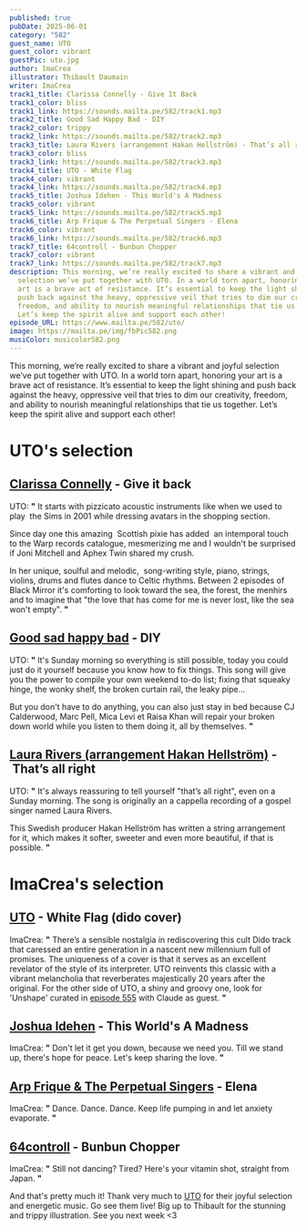 ```yaml
---
published: true
pubDate: 2025-06-01
category: "582"
guest_name: UTO
guest_color: vibrant
guestPic: uto.jpg
author: ImaCrea
illustrator: Thibault Daumain
writer: ImaCrea
track1_title: Clarissa Connelly - Give It Back
track1_color: bliss
track1_link: https://sounds.mailta.pe/582/track1.mp3
track2_title: Good Sad Happy Bad - DIY
track2_color: trippy
track2_link: https://sounds.mailta.pe/582/track2.mp3
track3_title: Laura Rivers (arrangement Hakan Hellström) - That’s all right
track3_color: bliss
track3_link: https://sounds.mailta.pe/582/track3.mp3
track4_title: UTO - White Flag
track4_color: vibrant
track4_link: https://sounds.mailta.pe/582/track4.mp3
track5_title: Joshua Idehen - This World's A Madness
track5_color: vibrant
track5_link: https://sounds.mailta.pe/582/track5.mp3
track6_title: Arp Frique & The Perpetual Singers - Elena
track6_color: vibrant
track6_link: https://sounds.mailta.pe/582/track6.mp3
track7_title: 64controll - Bunbun Chopper
track7_color: vibrant
track7_link: https://sounds.mailta.pe/582/track7.mp3
description: This morning, we’re really excited to share a vibrant and joyful
  selection we’ve put together with UTO. In a world torn apart, honoring your
  art is a brave act of resistance. It’s essential to keep the light shining and
  push back against the heavy, oppressive veil that tries to dim our creativity,
  freedom, and ability to nourish meaningful relationships that tie us together.
  Let’s keep the spirit alive and support each other!
episode_URL: https://www.mailta.pe/582/uto/
image: https://mailta.pe/img/fbPic582.png
musiColor: musicolor582.png
---
```

This morning, we’re really excited to share a vibrant and joyful selection we’ve put together with UTO. In a world torn apart, honoring your art is a brave act of resistance. It’s essential to keep the light shining and push back against the heavy, oppressive veil that tries to dim our creativity, freedom, and ability to nourish meaningful relationships that tie us together. Let’s keep the spirit alive and support each other!

# UTO's selection

## [Clarissa Connelly](https://clarissaconnelly.bandcamp.com/track/give-it-back) - Give it back

UTO: **"** It starts with pizzicato acoustic instruments like when we used to play  the Sims in 2001 while dressing avatars in the shopping section. 

Since day one this amazing  Scottish pixie has added  an intemporal touch to the Warp records catalogue, mesmerizing me and I wouldn't be surprised if Joni Mitchell and Aphex Twin shared my crush.

In her unique, soulful and melodic,  song-writing style, piano, strings, violins, drums and flutes dance to Celtic rhythms. Between 2 episodes of Black Mirror it's comforting to look toward the sea, the forest, the menhirs and to imagine that "the love that has come for me is never lost, like the sea won't empty". **"** 

## [Good sad happy bad](https://good-sad-happy-bad.bandcamp.com/track/diy-2) - DIY

UTO: **"** lt's Sunday morning so everything is still possible, today you could just do it yourself because you know how to fix things. This song will give you the power to compile your own weekend to-do list; fixing that squeaky hinge, the wonky shelf, the broken curtain rail, the leaky pipe...

But you don't have to do anything, you can also just stay in bed because CJ Calderwood, Marc Pell, Mica Levi et Raisa Khan will repair your broken down world while you listen to them doing it, all by themselves. **"** 

## [Laura Rivers (arrangement Hakan Hellström)](https://www.youtube.com/watch?v=3R3FefV1o2g) - That’s all right

UTO: **"** It's always reassuring to tell yourself "that’s all right", even on a Sunday morning. The song is originally an a cappella recording of a gospel singer named Laura Rivers.

This Swedish producer Hakan Hellström has written a string arrangement for it, which makes it softer, sweeter and even more beautiful, if that is possible. **"** 

# ImaCrea's selection

## [UTO](https://musicuto.bandcamp.com/) - White Flag (dido cover)

 ImaCrea: **"** There’s a sensible nostalgia in rediscovering this cult Dido track that caressed an entire generation in a nascent new millennium full of promises. The uniqueness of a cover is that it serves as an excellent revelator of the style of its interpreter. UTO reinvents this classic with a vibrant melancholia that reverberates majestically 20 years after the original. For the other side of UTO, a shiny and groovy one, look for 'Unshape' curated in [episode 555](https://www.mailta.pe/555/claude/) with Claude as guest. **"** 

## [Joshua Idehen](https://joshuaidehen.bandcamp.com/) - This World's A Madness

ImaCrea: **"** Don't let it get you down, because we need you. Till we stand up, there's hope for peace. Let's keep sharing the love. **"** 

## [Arp Frique & The Perpetual Singers](https://arpfrique.bandcamp.com/track/elena-2) - Elena

 ImaCrea: **"** Dance. Dance. Dance. Keep life pumping in and let anxiety evaporate. **"** 

## [64controll](https://64controll.bandcamp.com/album/bunbun-chopper-ep) - Bunbun Chopper

 ImaCrea: **"** Still not dancing? Tired? Here's your vitamin shot, straight from Japan. **"** 

And that's pretty much it! Thank very much to [UTO](https://musicuto.bandcamp.com/) for their joyful selection and energetic music. Go see them live! Big up to Thibault for the stunning and trippy illustration. See you next week <3
